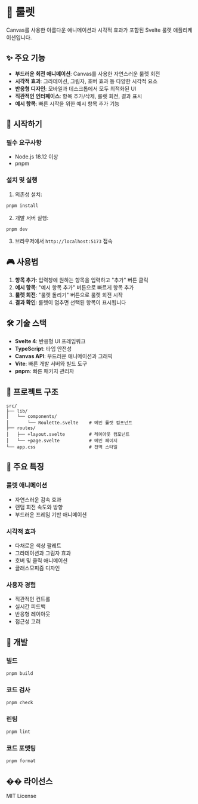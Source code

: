 # 🎯 룰렛

Canvas를 사용한 아름다운 애니메이션과 시각적 효과가 포함된 Svelte 룰렛 애플리케이션입니다.

## ✨ 주요 기능

- **부드러운 회전 애니메이션**: Canvas를 사용한 자연스러운 룰렛 회전
- **시각적 효과**: 그라데이션, 그림자, 호버 효과 등 다양한 시각적 요소
- **반응형 디자인**: 모바일과 데스크톱에서 모두 최적화된 UI
- **직관적인 인터페이스**: 항목 추가/삭제, 룰렛 회전, 결과 표시
- **예시 항목**: 빠른 시작을 위한 예시 항목 추가 기능

## 🚀 시작하기

### 필수 요구사항

- Node.js 18.12 이상
- pnpm

### 설치 및 실행

1. 의존성 설치:

```bash
pnpm install
```

2. 개발 서버 실행:

```bash
pnpm dev
```

3. 브라우저에서 `http://localhost:5173` 접속

## 🎮 사용법

1. **항목 추가**: 입력창에 원하는 항목을 입력하고 "추가" 버튼 클릭
2. **예시 항목**: "예시 항목 추가" 버튼으로 빠르게 항목 추가
3. **룰렛 회전**: "룰렛 돌리기" 버튼으로 룰렛 회전 시작
4. **결과 확인**: 룰렛이 멈추면 선택된 항목이 표시됩니다

## 🛠️ 기술 스택

- **Svelte 4**: 반응형 UI 프레임워크
- **TypeScript**: 타입 안전성
- **Canvas API**: 부드러운 애니메이션과 그래픽
- **Vite**: 빠른 개발 서버와 빌드 도구
- **pnpm**: 빠른 패키지 관리자

## 📁 프로젝트 구조

```
src/
├── lib/
│   └── components/
│       └── Roulette.svelte    # 메인 룰렛 컴포넌트
├── routes/
│   ├── +layout.svelte         # 레이아웃 컴포넌트
│   └── +page.svelte           # 메인 페이지
└── app.css                    # 전역 스타일
```

## 🎨 주요 특징

### 룰렛 애니메이션

- 자연스러운 감속 효과
- 랜덤 회전 속도와 방향
- 부드러운 프레임 기반 애니메이션

### 시각적 효과

- 다채로운 색상 팔레트
- 그라데이션과 그림자 효과
- 호버 및 클릭 애니메이션
- 글래스모피즘 디자인

### 사용자 경험

- 직관적인 컨트롤
- 실시간 피드백
- 반응형 레이아웃
- 접근성 고려

## 🔧 개발

### 빌드

```bash
pnpm build
```

### 코드 검사

```bash
pnpm check
```

### 린팅

```bash
pnpm lint
```

### 코드 포맷팅

```bash
pnpm format
```

## �� 라이선스

MIT License

